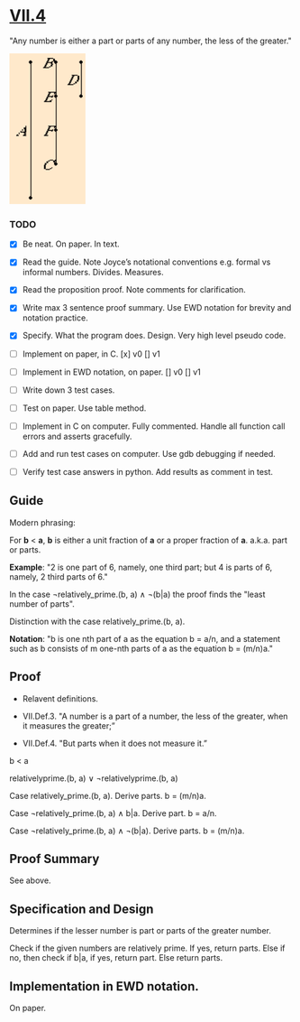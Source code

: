 # [VII.4](https://mathcs.clarku.edu/~djoyce/java/elements/bookVII/propVII4.html)

"Any number is either a part or parts of any number, the less of the greater."

![VII.4 figure](VII.4.png)

### TODO

* [x] Be neat. On paper. In text.
* [x] Read the guide. Note Joyce’s notational conventions e.g. formal vs informal numbers. Divides. Measures.
* [x] Read the proposition proof. Note comments for clarification.
* [x] Write max 3 sentence proof summary. Use EWD notation for brevity and notation practice.
* [x] Specify. What the program does. Design. Very high level pseudo code.
* [ ] Implement on paper, in C. [x] v0 [] v1
* [ ] Implement in EWD notation, on paper. [] v0 [] v1
* [ ] Write down 3 test cases.
* [ ] Test on paper. Use table method.
* [ ] Implement in C on computer. Fully commented. Handle all function call errors and asserts gracefully.
* [ ] Add and run test cases on computer. Use gdb debugging if needed.
* [ ] Verify test case answers in python. Add results as comment in test.



## Guide 

Modern phrasing:

For **b** < **a**, 
**b** is either a unit fraction of **a** or a proper fraction of **a**.
a.k.a. part or parts.

**Example**: "2 is one part of 6, namely, one third part; but 4 is parts of 6, namely, 2 third parts of 6."

In the case ¬relatively_prime.(b, a) ∧ ¬(b|a) the proof finds the "least number of parts".

Distinction with the case relatively_prime.(b, a).

**Notation**: "b is one nth part of a as the equation b = a/n, and a statement such as b consists of m one-nth parts of a as the equation b = (m/n)a."

## Proof 

* Relavent definitions.

 * VII.Def.3. "A number is a part of a number, the less of the greater, when it measures the greater;”

 * VII.Def.4. "But parts when it does not measure it.”
 
b < a

relativelyprime.(b, a) ∨ ¬relativelyprime.(b, a)

Case relatively_prime.(b, a). Derive parts. b = (m/n)a.

Case ¬relatively_prime.(b, a) ∧ b|a. Derive part. b = a/n.

Case ¬relatively_prime.(b, a) ∧ ¬(b|a). Derive parts. b = (m/n)a.


## Proof Summary

See above.

## Specification and Design

Determines if the lesser number is part or parts of the greater number.

Check if the given numbers are relatively prime. If yes, return parts.
Else if no, then check if b|a, if yes, return part. Else return parts.

## Implementation in EWD notation.

On paper.